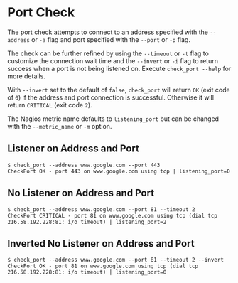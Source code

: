 # Port Check
The port check attempts to connect to an address specified with the `--address` or `-a` flag and port specified with the `--port` or `-p` flag.

The check can be further refined by using the `--timeout` or `-t` flag to customize the connection wait time and the `--invert` or `-i` flag to return success when a port is not being listened on. Execute `check_port --help` for more details.

With `--invert` set to the default of `false`, `check_port` will return `OK` (exit code of `0`) if the address and port connection is successful. Otherwise it will return `CRITICAL` (exit code `2`).

The Nagios metric name defaults to `listening_port` but can be changed with the `--metric_name` or `-m` option.

## Listener on Address and Port
```
$ check_port --address www.google.com --port 443
CheckPort OK - port 443 on www.google.com using tcp | listening_port=0
```

## No Listener on Address and Port
```
$ check_port --address www.google.com --port 81 --timeout 2
CheckPort CRITICAL - port 81 on www.google.com using tcp (dial tcp 216.58.192.228:81: i/o timeout) | listening_port=2
```

## Inverted No Listener on Address and Port
```
$ check_port --address www.google.com --port 81 --timeout 2 --invert
CheckPort OK - port 81 on www.google.com using tcp (dial tcp 216.58.192.228:81: i/o timeout) | listening_port=0
```
